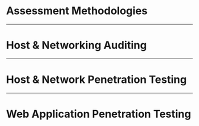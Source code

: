 

# Assessment Methodologies









---
# Host & Networking Auditing









---
# Host & Network Penetration Testing









---
# Web Application Penetration Testing








